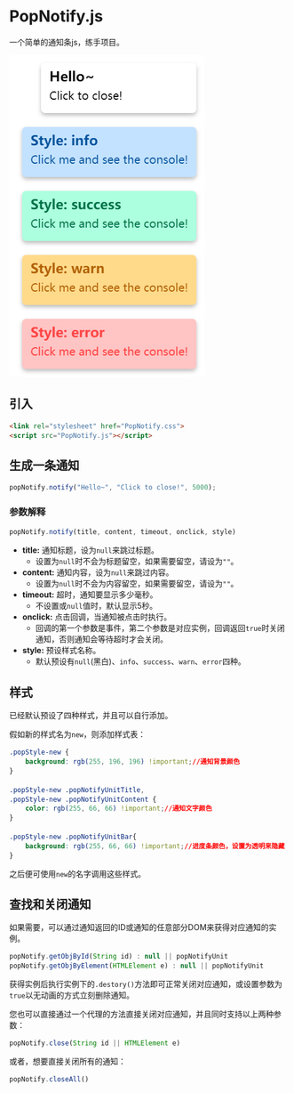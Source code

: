 # PopNotify.js
一个简单的通知条js，练手项目。

![PopNotify.js](image.png)

## 引入
```html
<link rel="stylesheet" href="PopNotify.css">
<script src="PopNotify.js"></script>
```

## 生成一条通知
```js
popNotify.notify("Hello~", "Click to close!", 5000);
```

### 参数解释
```js
popNotify.notify(title, content, timeout, onclick, style)
```
* **title:** 通知标题，设为`null`来跳过标题。
  * 设置为`null`时不会为标题留空，如果需要留空，请设为`""`。
* **content:** 通知内容，设为`null`来跳过内容。
  * 设置为`null`时不会为内容留空，如果需要留空，请设为`""`。
* **timeout:** 超时，通知要显示多少毫秒。
  * 不设置或`null`值时，默认显示5秒。
* **onclick:** 点击回调，当通知被点击时执行。
  * 回调的第一个参数是事件，第二个参数是对应实例，回调返回`true`时关闭通知，否则通知会等待超时才会关闭。
* **style:** 预设样式名称。
  * 默认预设有`null`(黑白)、`info`、`success`、`warn`、`error`四种。
 
## 样式
已经默认预设了四种样式，并且可以自行添加。

假如新的样式名为`new`，则添加样式表：

```css
.popStyle-new {
    background: rgb(255, 196, 196) !important;//通知背景颜色
}

.popStyle-new .popNotifyUnitTitle,
.popStyle-new .popNotifyUnitContent {
    color: rgb(255, 66, 66) !important;//通知文字颜色
}

.popStyle-new .popNotifyUnitBar{
    background: rgb(255, 66, 66) !important;//进度条颜色，设置为透明来隐藏
}
```
之后便可使用`new`的名字调用这些样式。

## 查找和关闭通知
如果需要，可以通过通知返回的ID或通知的任意部分DOM来获得对应通知的实例。
```js
popNotify.getObjById(String id) : null || popNotifyUnit
popNotify.getObjByElement(HTMLElement e) : null || popNotifyUnit
```
获得实例后执行实例下的`.destory()`方法即可正常关闭对应通知，或设置参数为`true`以无动画的方式立刻删除通知。

您也可以直接通过一个代理的方法直接关闭对应通知，并且同时支持以上两种参数：
```js
popNotify.close(String id || HTMLElement e)
```

或者，想要直接关闭所有的通知：
```js
popNotify.closeAll()
```
